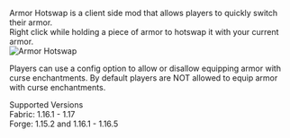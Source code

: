 Armor Hotswap is a client side mod that allows players to quickly switch their armor.  
Right click while holding a piece of armor to hotswap it with your current armor.  
![Armor Hotswap](https://media.giphy.com/media/vKDDp1dh0fTNdMtLEM/giphy.gif)

Players can use a config option to allow or disallow equipping armor with curse enchantments.
By default players are NOT allowed to equip armor with curse enchantments.

Supported Versions  
Fabric: 1.16.1 - 1.17  
Forge: 1.15.2 and 1.16.1 - 1.16.5  
